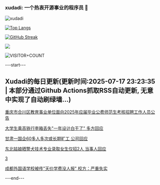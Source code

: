 ### xudadi: 一个热衷开源事业的程序员 👋

![xudadi](https://github-readme-stats-git-masterorgs-github-readme-stats-team.vercel.app/api?username=xudadi)

[![Top Langs](https://github-readme-stats.vercel.app/api/top-langs/?username=xudadi)](https://github.com/anuraghazra/github-readme-stats)

[![GitHub Streak](https://streak-stats.demolab.com?user=xudadi&locale=zh_Hans)](https://git.io/streak-stats)

![](https://raw.githubusercontent.com/xudadi/xudadi/main/assets/github-contribution-grid-snake.svg)

![VISITOR+COUNT](https://komarev.com/ghpvc/?username=xudadi&label=VISITOR+COUNT)


---start---

## Xudadi的每日更新(更新时间:2025-07-17 23:23:35 | 本部分通过Github Actions抓取RSS自动更新, 无意中实现了自动刷绿墙...)

[重庆市合川区教育事业单位面向2025年应届毕业公费师范生考核招聘工作人员公告](https://www.gongkaoleida.com/article/2516744)

[大学生乘高铁行李箱丢失"一年设计白干了" 多方回应](https://m.163.com/news/article/K4M2STSN0534P59R.html)

[甘肃一国企60多人多次或长期旷工 公司回应](https://m.163.com/news/article/K4M1OPFE0534P59R.html)

[东北姑娘晒警犬技术专业录取女生仅招2人 当事人回应](https://m.163.com/news/article/K4M1N9OU0534P59R.html)

[3](https://m.163.com/touch/news/sub/domestic)

[成都外国语学校被传"天价学费没人报" 校方：严重失实](https://m.163.com/news/article/K4KD9M5V051492T3.html)

---end---
